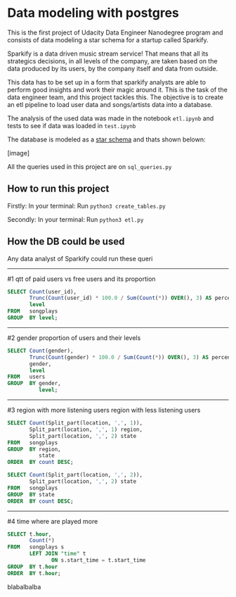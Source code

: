 # Data modeling with postgres

This is the first project of Udacity Data Engineer Nanodegree program and consists of data modeling a star schema for a startup called Sparkify.

Sparkify is a data driven music stream service! That means that all its strategics decisions, in all levels of the company, are taken based on the data produced by its users, by the company itself and data from outside.

This data has to be set up in a form that sparkify analysts are able to perform good insights and work their magic around it. This is the task of the data engineer team, and this project tackles this. The objective is to create an etl pipeline to load user data and songs/artists data into a database.

The analysis of the used data was made in the notebook `etl.ipynb` and tests to see if data was loaded in `test.ipynb`

The database is modeled as a [star schema](https://en.wikipedia.org/wiki/Star_schema) and thats shown belown:

[image]

All the queries used in this project are on `sql_queries.py`


## How to run this project

Firstly: 
In your terminal: Run `python3 create_tables.py` 

Secondly:
In your terminal: Run `python3 etl.py` 

## How the DB could be used

Any data analyst of Sparkify could run these queri

---

#1 qtt of paid users vs free users and its proportion
```sql
SELECT Count(user_id),
       Trunc(Count(user_id) * 100.0 / Sum(Count(*)) OVER(), 3) AS percentage,
       level
FROM   songplays
GROUP  BY level; 
```

---

#2 gender proportion of users and their levels

```sql
SELECT Count(gender),
       Trunc(Count(gender) * 100.0 / Sum(Count(*)) OVER(), 3) AS percentage,
       gender,
       level
FROM   users
GROUP  BY gender,
          level; 
```

---

#3 region with more listening users 
region with less listening users

```sql
SELECT Count(Split_part(location, ',', 1)),
       Split_part(location, ',', 1) region,
       Split_part(location, ',', 2) state
FROM   songplays
GROUP  BY region,
          state
ORDER  BY count DESC;
```
``` sql
SELECT Count(Split_part(location, ',', 2)),
       Split_part(location, ',', 2) state
FROM   songplays
GROUP  BY state
ORDER  BY count DESC;
```
---

#4 time where are played more
```sql
SELECT t.hour,
       Count(*)
FROM   songplays s
       LEFT JOIN "time" t
              ON s.start_time = t.start_time
GROUP  BY t.hour
ORDER  BY t.hour; 
```

blabalbalba
